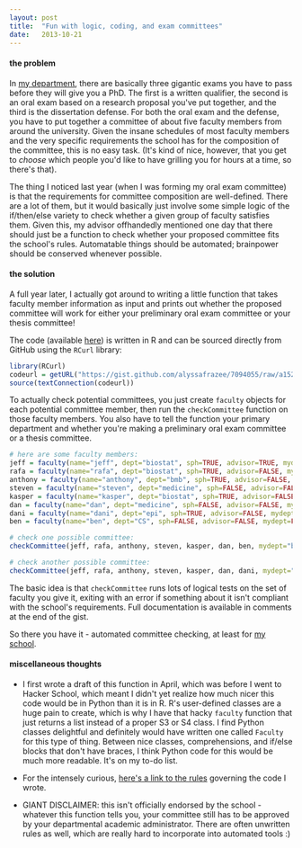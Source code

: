 ```yaml
---
layout: post
title:  "Fun with logic, coding, and exam committees"
date:   2013-10-21
---
```


#### the problem
In [my department](http://biostat.jhsph.edu/), there are basically three gigantic exams you have to pass before they will give you a PhD.  The first is a written qualifier, the second is an oral exam based on a research proposal you've put together, and the third is the dissertation defense.  For both the oral exam and the defense, you have to put together a committee of about five faculty members from around the university.  Given the insane schedules of most faculty members and the very specific requirements the school has for the composition of the committee, this is no easy task.  (It's kind of nice, however, that you get to _choose_ which people you'd like to have grilling you for hours at a time, so there's that).   

The thing I noticed last year (when I was forming my oral exam committee) is that the requirements for committee composition are well-defined.  There are a lot of them, but it would basically just involve some simple logic of the if/then/else variety to check whether a given group of faculty satisfies them.  Given this, my advisor offhandedly mentioned one day that there should just be a function to check whether your proposed committee fits the school's rules.  Automatable things should be automated; brainpower should be conserved whenever possible.

#### the solution
A full year later, I actually got around to writing a little function that takes faculty member information as input and prints out whether the proposed committee will work for either your preliminary oral exam committee or your thesis committee!

The code (available [here](https://gist.github.com/alyssafrazee/7094055)) is written in R and can be sourced directly from GitHub using the `RCurl` library:

```R
library(RCurl)
codeurl = getURL("https://gist.github.com/alyssafrazee/7094055/raw/a15265f310cdfa6e51d85002f50de10767cd5fe4/checkCommittee.R")
source(textConnection(codeurl))
```

To actually check potential committees, you just create `faculty` objects for each potential committee member, then run the `checkCommittee` function on those faculty members.  You also have to tell the function your primary department and whether you're making a preliminary oral exam committee or a thesis committee.

```R
# here are some faculty members:
jeff = faculty(name="jeff", dept="biostat", sph=TRUE, advisor=TRUE, mydept=TRUE, rank="assistant", alt=FALSE)
rafa = faculty(name="rafa", dept="biostat", sph=TRUE, advisor=FALSE, mydept=TRUE, rank="full", alt=TRUE)
anthony = faculty(name="anthony", dept="bmb", sph=TRUE, advisor=FALSE, mydept=FALSE, rank="assistant", alt=FALSE)
steven = faculty(name="steven", dept="medicine", sph=FALSE, advisor=FALSE, mydept=FALSE, rank="full", alt=FALSE, joint="biostat")
kasper = faculty(name="kasper", dept="biostat", sph=TRUE, advisor=FALSE, mydept=TRUE, rank="assistant", alt=FALSE, joint="medicine")
dan = faculty(name="dan", dept="medicine", sph=FALSE, advisor=FALSE, mydept=FALSE, rank="associate", alt=FALSE)
dani = faculty(name="dani", dept="epi", sph=TRUE, advisor=FALSE, mydept=FALSE, rank="full", alt=TRUE)
ben = faculty(name="ben", dept="CS", sph=FALSE, advisor=FALSE, mydept=FALSE, rank="assistant", alt=TRUE)

# check one possible committee:
checkCommittee(jeff, rafa, anthony, steven, kasper, dan, ben, mydept="biostat", type="prelim")

# check another possible committee:
checkCommittee(jeff, rafa, anthony, steven, kasper, dan, dani, mydept="biostat", type="prelim")
```

The basic idea is that `checkCommittee` runs lots of logical tests on the set of faculty you give it, exiting with an error if something about it isn't compliant with the school's requirements. Full documentation is available in comments at the end of the gist. 

So there you have it - automated committee checking, at least for [my school](http://www.jhsph.edu/).

#### miscellaneous thoughts
- I first wrote a draft of this function in April, which was before I went to Hacker School, which meant I didn't yet realize how much nicer this code would be in Python than it is in R.  R's user-defined classes are a huge pain to create, which is why I have that hacky `faculty` function that just returns a list instead of a proper S3 or S4 class.  I find Python classes delightful and definitely would have written one called `Faculty` for this type of thing.  Between nice classes, comprehensions, and if/else blocks that don't have braces, I think Python code for this would be much more readable.  It's on my to-do list.

- For the intensely curious, [here's a link to the rules](https://gist.github.com/alyssafrazee/7094557) governing the code I wrote.

- GIANT DISCLAIMER: this isn't officially endorsed by the school - whatever this function tells you, your committee still has to be approved by your departmental academic administrator.  There are often unwritten rules as well, which are really hard to incorporate into automated tools :) 


